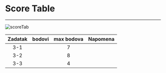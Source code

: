 # Score Table
---

![scoreTab](https://img.shields.io/badge/SCORE-table-blue?style=for-the-badge)


| Zadatak  | bodovi  | max  bodova  | Napomena  |
|:-:|:-:|:-:|---|
|  3-1 |  | 7 |  |
|  3-2 |   | 8 | |
|  3-3 |  | 4 |  |

